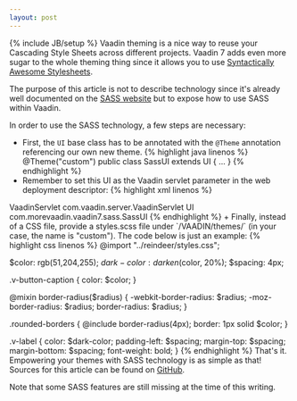 ```yaml
---
layout: post
---
```

{% include JB/setup %}
Vaadin theming is a nice way to reuse your Cascading Style Sheets across different projects. Vaadin 7 adds even more sugar to the whole theming thing since it allows you to use [Syntactically Awesome Stylesheets](http://sass-lang.com/).

The purpose of this article is not to describe technology since it's already well documented on the [SASS website](http://sass-lang.com/) but to expose how to use SASS within Vaadin.

In order to use the SASS technology, a few steps are necessary:

+ First, the `UI` base class has to be annotated with the `@Theme` annotation referencing our own new theme.
{% highlight java linenos %}
@Theme("custom")
public class SassUI extends UI {
    ... 
}
{% endhighlight %}
+ Remember to set this UI as the Vaadin servlet parameter in the web deployment descriptor:
{% highlight xml linenos %}
<servlet>
    <servlet-name>VaadinServlet</servlet-name>
    <servlet-class>com.vaadin.server.VaadinServlet</servlet-class>
    <init-param>
        <param-name>UI</param-name>
        <param-value>com.morevaadin.vaadin7.sass.SassUI</param-value>
    </init-param>
</servlet>
{% endhighlight %}
+ Finally, instead of a CSS file, provide a styles.scss file under `/VAADIN/themes/<name>` (in your case, the name is "custom"). The code below is just an example:
{% highlight css linenos %}
@import "../reindeer/styles.css";
 
$color: rgb(51,204,255);
$dark-color: darken($color, 20%);
$spacing: 4px;
 
.v-button-caption {
    color: $color;
}
 
@mixin border-radius($radius) {
    -webkit-border-radius: $radius;
    -moz-border-radius: $radius;
    border-radius: $radius;
}
 
.rounded-borders {
    @include border-radius(4px);
    border: 1px solid $color;
}
 
.v-label {
    color: $dark-color;
    padding-left: $spacing;
    margin-top: $spacing;
    margin-bottom: $spacing;
    font-weight: bold;
}
{% endhighlight %}
That's it. Empowering your themes with SASS technology is as simple as that! Sources for this article can be found on [GitHub](https://github.com/nfrankel/More-Vaadin/tree/master/sass-example).

Note that some SASS features are still missing at the time of this writing.
